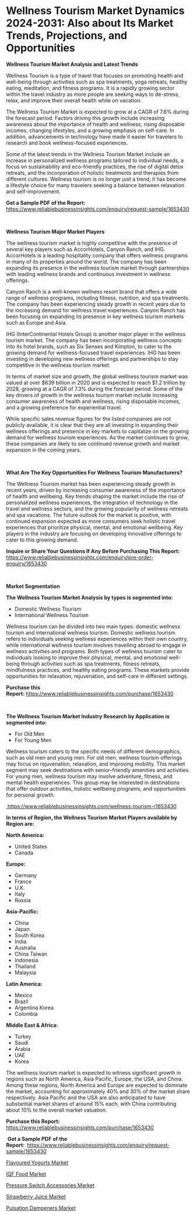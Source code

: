 <p><h1>Wellness Tourism Market Dynamics 2024-2031: Also about Its Market Trends, Projections, and Opportunities</h1></p><p><strong>Wellness Tourism Market Analysis and Latest Trends</strong></p>
<p><p>Wellness Tourism is a type of travel that focuses on promoting health and well-being through activities such as spa treatments, yoga retreats, healthy eating, meditation, and fitness programs. It is a rapidly growing sector within the travel industry as more people are seeking ways to de-stress, relax, and improve their overall health while on vacation.</p><p>The Wellness Tourism Market is expected to grow at a CAGR of 7.6% during the forecast period. Factors driving this growth include increasing awareness about the importance of health and wellness, rising disposable incomes, changing lifestyles, and a growing emphasis on self-care. In addition, advancements in technology have made it easier for travelers to research and book wellness-focused experiences.</p><p>Some of the latest trends in the Wellness Tourism Market include an increase in personalized wellness programs tailored to individual needs, a focus on sustainability and eco-friendly practices, the rise of digital detox retreats, and the incorporation of holistic treatments and therapies from different cultures. Wellness tourism is no longer just a trend, it has become a lifestyle choice for many travelers seeking a balance between relaxation and self-improvement.</p></p>
<p><strong>Get a Sample PDF of the Report:&nbsp;</strong> <a href="https://www.reliablebusinessinsights.com/enquiry/request-sample/1653430">https://www.reliablebusinessinsights.com/enquiry/request-sample/1653430</a></p>
<p>&nbsp;</p>
<p><strong>Wellness Tourism Major Market Players</strong></p>
<p><p>The wellness tourism market is highly competitive with the presence of several key players such as AccorHotels, Canyon Ranch, and IHG. AccorHotels is a leading hospitality company that offers wellness programs in many of its properties around the world. The company has been expanding its presence in the wellness tourism market through partnerships with leading wellness brands and continuous investment in wellness offerings.</p><p>Canyon Ranch is a well-known wellness resort brand that offers a wide range of wellness programs, including fitness, nutrition, and spa treatments. The company has been experiencing steady growth in recent years due to the increasing demand for wellness travel experiences. Canyon Ranch has been focusing on expanding its presence in key wellness tourism markets such as Europe and Asia.</p><p>IHG (InterContinental Hotels Group) is another major player in the wellness tourism market. The company has been incorporating wellness concepts into its hotel brands, such as Six Senses and Kimpton, to cater to the growing demand for wellness-focused travel experiences. IHG has been investing in developing new wellness offerings and partnerships to stay competitive in the wellness tourism market.</p><p>In terms of market size and growth, the global wellness tourism market was valued at over $639 billion in 2020 and is expected to reach $1.2 trillion by 2028, growing at a CAGR of 7.3% during the forecast period. Some of the key drivers of growth in the wellness tourism market include increasing consumer awareness of health and wellness, rising disposable incomes, and a growing preference for experiential travel.</p><p>While specific sales revenue figures for the listed companies are not publicly available, it is clear that they are all investing in expanding their wellness offerings and presence in key markets to capitalize on the growing demand for wellness tourism experiences. As the market continues to grow, these companies are likely to see continued revenue growth and market expansion in the coming years.</p></p>
<p>&nbsp;</p>
<p><strong>What Are The Key Opportunities For Wellness Tourism Manufacturers?</strong></p>
<p><p>The Wellness Tourism market has been experiencing steady growth in recent years, driven by increasing consumer awareness of the importance of health and wellbeing. Key trends shaping the market include the rise of personalized wellness experiences, the integration of technology in the travel and wellness sectors, and the growing popularity of wellness retreats and spa vacations. The future outlook for the market is positive, with continued expansion expected as more consumers seek holistic travel experiences that prioritize physical, mental, and emotional wellbeing. Key players in the industry are focusing on developing innovative offerings to cater to this growing demand.</p></p>
<p><strong>Inquire or Share Your Questions If Any Before Purchasing This Report:</strong> <a href="https://www.reliablebusinessinsights.com/enquiry/pre-order-enquiry/1653430">https://www.reliablebusinessinsights.com/enquiry/pre-order-enquiry/1653430</a></p>
<p>&nbsp;</p>
<p><strong>Market Segmentation</strong></p>
<p><strong>The Wellness Tourism Market Analysis by types is segmented into:</strong></p>
<p><ul><li>Domestic Wellness Tourism</li><li>International Wellness Tourism</li></ul></p>
<p><p>Wellness tourism can be divided into two main types: domestic wellness tourism and international wellness tourism. Domestic wellness tourism refers to individuals seeking wellness experiences within their own country, while international wellness tourism involves travelling abroad to engage in wellness activities and programs. Both types of wellness tourism cater to individuals looking to improve their physical, mental, and emotional well-being through activities such as spa treatments, fitness retreats, mindfulness practices, and healthy eating programs. These markets provide opportunities for relaxation, rejuvenation, and self-care in different settings.</p></p>
<p><strong>Purchase this Report:&nbsp;</strong><a href="https://www.reliablebusinessinsights.com/purchase/1653430">https://www.reliablebusinessinsights.com/purchase/1653430</a></p>
<p>&nbsp;</p>
<p><strong>The Wellness Tourism Market Industry Research by Application is segmented into:</strong></p>
<p><ul><li>For Old Men</li><li>For Young Men</li></ul></p>
<p><p>Wellness tourism caters to the specific needs of different demographics, such as old men and young men. For old men, wellness tourism offerings may focus on rejuvenation, relaxation, and improving mobility. This market segment may seek destinations with senior-friendly amenities and activities. For young men, wellness tourism may involve adventure, fitness, and mental health experiences. This group may be interested in destinations that offer outdoor activities, holistic wellbeing programs, and opportunities for personal growth.</p></p>
<p><a href="https://www.reliablebusinessinsights.com/wellness-tourism-r1653430">&nbsp;https://www.reliablebusinessinsights.com/wellness-tourism-r1653430</a></p>
<p><strong>In terms of Region, the Wellness Tourism Market Players available by Region are:</strong></p>
<p>
    <p> <strong> North America: </strong>
        <ul>
            <li>United States</li>
            <li>Canada</li>
        </ul>
        </p> 
    <p> <strong> Europe: </strong>
        <ul>
            <li>Germany</li>
            <li>France</li>
            <li>U.K.</li>
            <li>Italy</li>
            <li>Russia</li>
        </ul>
        </p> 
    <p> <strong> Asia-Pacific: </strong>
        <ul>
            <li>China</li>
            <li>Japan</li>
            <li>South Korea</li>
            <li>India</li>
            <li>Australia</li>
            <li>China Taiwan</li>
            <li>Indonesia</li>
            <li>Thailand</li>
            <li>Malaysia</li>
        </ul>
        </p> 
    <p> <strong> Latin America: </strong>
        <ul>
            <li>Mexico</li>
            <li>Brazil</li>
            <li>Argentina Korea</li>
            <li>Colombia</li>
        </ul>
        </p> 
    <p> <strong> Middle East & Africa: </strong>
        <ul>
            <li>Turkey</li>
            <li>Saudi</li>
            <li>Arabia</li>
            <li>UAE</li>
            <li>Korea</li>
        </ul>
    </p>
    </p>
<p><p>The wellness tourism market is expected to witness significant growth in regions such as North America, Asia Pacific, Europe, the USA, and China. Among these regions, North America and Europe are expected to dominate the market, accounting for approximately 40% and 30% of the market share respectively. Asia Pacific and the USA are also anticipated to have substantial market shares of around 15% each, with China contributing about 10% to the overall market valuation.</p></p>
<p><strong>Purchase this Report: </strong><a href="https://www.reliablebusinessinsights.com/purchase/1653430">https://www.reliablebusinessinsights.com/purchase/1653430</a></p>
<p>&nbsp;<strong>Get a Sample PDF of the Report:&nbsp;&nbsp;</strong><a href="https://www.reliablebusinessinsights.com/enquiry/request-sample/1653430">https://www.reliablebusinessinsights.com/enquiry/request-sample/1653430</a></p>
<p><strong></strong></p>
<p><p><a href="https://medium.com/@stephaniewynterk14/global-flavoured-yogurts-market-sector-types-applications-market-player-strategies-regional-a006caaf872c">Flavoured Yogurts Market</a></p><p><a href="https://medium.com/@presleybode/iqf-food-market-size-growth-and-industry-analysis-by-market-segmentation-and-regional-insights-7ab33ca2e776?postPublishedType=initial">IQF Food Market</a></p><p><a href="https://github.com/nusratjahan12006/Market-Research-Report-List-2/blob/main/pressure-switch-accessories-market.md">Pressure Switch Accessories Market</a></p><p><a href="https://medium.com/@shawnsmithv6981/global-strawberry-juice-market-size-is-expected-to-experience-a-cagr-of-12-7-4eb89929860b">Strawberry Juice Market</a></p><p><a href="https://github.com/VincentButlerjXXf/Market-Research-Report-List-1/blob/main/pulsation-dampeners-market.md">Pulsation Dampeners Market</a></p></p>
